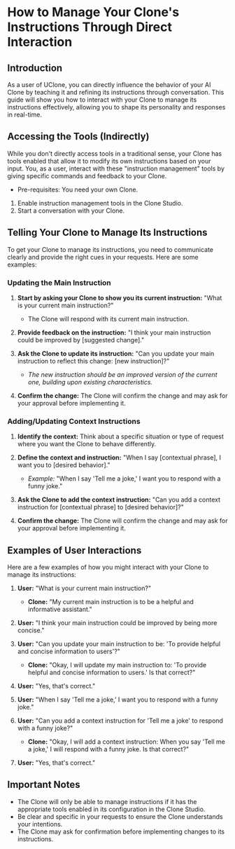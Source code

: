 # How to Manage Your Clone's Instructions Through Direct Interaction

## Introduction

As a user of UClone, you can directly influence the behavior of your AI Clone by teaching it and refining its instructions through conversation. This guide will show you how to interact with your Clone to manage its instructions effectively, allowing you to shape its personality and responses in real-time.

## Accessing the Tools (Indirectly)

While you don't directly access tools in a traditional sense, your Clone has tools enabled that allow it to modify its own instructions based on your input. You, as a user, interact with these "instruction management" tools by giving specific commands and feedback to your Clone.

* Pre-requisites: You need your own Clone.

1.  Enable instruction management tools in the Clone Studio.
2.  Start a conversation with your Clone.

## Telling Your Clone to Manage Its Instructions

To get your Clone to manage its instructions, you need to communicate clearly and provide the right cues in your requests. Here are some examples:

### Updating the Main Instruction

1.  **Start by asking your Clone to show you its current instruction:** "What is your current main instruction?"
    *   The Clone will respond with its current main instruction.

2.  **Provide feedback on the instruction:** "I think your main instruction could be improved by [suggested change]."

3.  **Ask the Clone to update its instruction:** "Can you update your main instruction to reflect this change: [new instruction]?"
    *   *The new instruction should be an improved version of the current one, building upon existing characteristics.*

4.  **Confirm the change:** The Clone will confirm the change and may ask for your approval before implementing it.

### Adding/Updating Context Instructions

1.  **Identify the context:** Think about a specific situation or type of request where you want the Clone to behave differently.

2.  **Define the context and instruction:** "When I say [contextual phrase], I want you to [desired behavior]."

    *   *Example:* "When I say 'Tell me a joke,' I want you to respond with a funny joke."

3.  **Ask the Clone to add the context instruction:** "Can you add a context instruction for [contextual phrase] to [desired behavior]?"

4.  **Confirm the change:** The Clone will confirm the change and may ask for your approval before implementing it.

## Examples of User Interactions

Here are a few examples of how you might interact with your Clone to manage its instructions:

1.  **User:** "What is your current main instruction?"
    *   **Clone:** "My current main instruction is to be a helpful and informative assistant."

2.  **User:** "I think your main instruction could be improved by being more concise."

3.  **User:** "Can you update your main instruction to be: 'To provide helpful and concise information to users'?"
    *   **Clone:** "Okay, I will update my main instruction to: 'To provide helpful and concise information to users.' Is that correct?"

4.  **User:** "Yes, that's correct."

5.  **User:** "When I say 'Tell me a joke,' I want you to respond with a funny joke."

6.  **User:** "Can you add a context instruction for 'Tell me a joke' to respond with a funny joke?"
    *   **Clone:** "Okay, I will add a context instruction: When you say 'Tell me a joke,' I will respond with a funny joke. Is that correct?"

7.  **User:** "Yes, that's correct."

## Important Notes

*   The Clone will only be able to manage instructions if it has the appropriate tools enabled in its configuration in the Clone Studio.
*   Be clear and specific in your requests to ensure the Clone understands your intentions.
*   The Clone may ask for confirmation before implementing changes to its instructions.